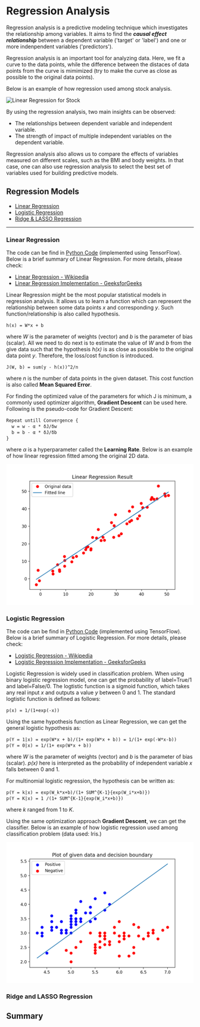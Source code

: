 # Regression Analysis

Regression analysis is a predictive modeling technique which investigates the relationship among variables. It aims to find the **_causal effect relationship_** between a dependent variable ('target' or 'label') and one or more indenpendent variables ('predictors').

Regression analysis is an important tool for analyzing data. Here, we fit a curve to the data points, while the difference between the distaces of data points from the curve is mimimized (try to make the curve as close as possible to the original data points).

Below is an example of how regression used among stock analysis.

![Linear Regression for Stock](https://www.analyticsvidhya.com/wp-content/uploads/2015/08/Regression_Line.png)

By using the regression analysis, two main insights can be observed:

* The relationships between dependent variable and independent variable.
* The strength of impact of multiple independent variables on the dependent variable.

Regression analysis also allows us to compare the effects of variables measured on different scales, such as the BMI and body weights. In that case, one can also use regression analysis to select the best set of variables used for building predictive models.

## Regression Models

* [Linear Regression](#Linear-Regression)
* [Logistic Regression](#Logistic-Regression)
* [Ridge & LASSO Regression](#Ridge-and-LASSO-Regression)

----
### Linear Regression

The code can be find in [Python Code](./code/LinearRegression.py) (implemented using TensorFlow). Below is a brief summary of Linear Regression. For more details, please check:
* [Linear Regression - Wikipedia](https://en.wikipedia.org/wiki/Linear_regression)
* [Linear Regression Implementation - GeeksforGeeks](https://www.geeksforgeeks.org/linear-regression-python-implementation/)

Linear Regression might be the most popular statistical models in regression analysis. It allows us to learn a function which can represent the relationship between some data points _x_ and corresponding _y_. Such function/relationship is also called hypothesis.
```
h(x) = W*x + b
```
where _W_ is the parameter of weights (vector) and _b_ is the parameter of bias (scalar). All we need to do next is to estimate the value of _W_ and _b_ from the give data such that the hypothesis _h(x)_ is as close as possible to the original data point _y_. Therefore, the loss/cost function is introduced.

```
J(W, b) = sum(y - h(x))^2/n
```

where _n_ is the number of data points in the given dataset. This cost function is also called **Mean Squared Error**.

For finding the optimized value of the parameters for which J is minimum, a commonly used optimizer algorithm, **Gradient Descent** can be used here. Following is the pseudo-code for Gradient Descent:

```
Repeat untill Convergence {
  w = w - α * δJ/δw
  b = b - α * δJ/δb
}
```

where _α_ is a hyperparameter called the **Learning Rate**. Below is an example of how linear regression fitted among the original 2D data.

![Figure](./figure/line_reg.png)

### Logistic Regression

The code can be find in [Python Code](./code/LogisticRegression.py) (implemented using TensorFlow). Below is a brief summary of Logistic Regression. For more details, please check:
* [Logistic Regression - Wikipedia](https://en.wikipedia.org/wiki/Logistic_regression)
* [Logistic Regression Implementation - GeeksforGeeks](https://www.geeksforgeeks.org/ml-logistic-regression-using-tensorflow/)

Logistic Regression is widely used in classification problem. When using binary logistic regression model, one can get the probability of label=True/1 and label=False/0. The logtistic function is a sigmoid function, which takes any real input _x_ and outputs a value _y_ between 0 and 1. The standard logtistic function is defined as follows: 
```
p(x) = 1/(1+exp(-x))
```
Using the same hypothesis function as Linear Regression, we can get the general logistic hypothesis as:
```
p(Y = 1|x) = exp(W*x + b)/(1+ exp(W*x + b)) = 1/(1+ exp(-W*x-b))
p(Y = 0|x) = 1/(1+ exp(W*x + b))
```
where _W_ is the parameter of weights (vector) and _b_ is the parameter of bias (scalar). _p(x)_ here is interpreted as the probability of independent variable _x_ falls between 0 and 1.

For multinomial logistic regression, the hypothesis can be written as:

```
p(Y = k|x) = exp(W_k*x+b)/(1+ SUM^{K-1}{exp(W_i*x+b)}) 
p(Y = K|x) = 1 /(1+ SUM^{K-1}{exp(W_i*x+b)}) 
```
where _k_ ranged from 1 to _K_.

Using the same optimization approach **Gradient Descent**, we can get the classifier. Below is an example of how logistic regression used among classification problem (data used: Iris.)

![Figure](./figure/log_reg.png)

### Ridge and LASSO Regression


## Summary
